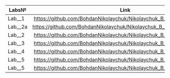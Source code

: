 
| Labs№         | Link              | 
| ------------- |:------------------:| 
| Lab__1    | https://github.com/BohdanNikolaychuk/Nikolaychuk_B_IK_31/tree/main/lab1  | 
| Lab__2a    | https://github.com/BohdanNikolaychuk/Nikolaychuk_B_IK_31/tree/main/lab2a | 
| Lab__2    | https://github.com/BohdanNikolaychuk/Nikolaychuk_B_IK_31/tree/main/lab2|
| Lab__3    | https://github.com/BohdanNikolaychuk/Nikolaychuk_B_IK_31/tree/main/lab3| 
| Lab__4    | https://github.com/BohdanNikolaychuk/Nikolaychuk_B_IK_31/tree/main/lab4| 
| Lab__5    | https://github.com/BohdanNikolaychuk/Nikolaychuk_B_IK_31/tree/main/lab5|
| Lab__5    | https://github.com/BohdanNikolaychuk/Nikolaychuk_B_IK_31/tree/main/lab6|


